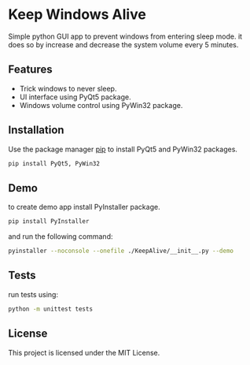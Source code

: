 # Keep Windows Alive

Simple python GUI app to prevent windows from entering sleep mode. it does so by increase and decrease the system volume every 5 minutes.

## Features

- Trick windows to never sleep.
- UI interface using PyQt5 package.
- Windows volume control using PyWin32 package.

## Installation

Use the package manager [pip](https://pip.pypa.io/en/stable/) to install PyQt5 and PyWin32 packages.

```bash
pip install PyQt5, PyWin32
```

## Demo

to create demo app install PyInstaller package.

```bash
pip install PyInstaller
```

and run the following command:

```bash
pyinstaller --noconsole --onefile ./KeepAlive/__init__.py --demo
```

## Tests

run tests using:

```bash
python -m unittest tests
```

## License

This project is licensed under the MIT License.